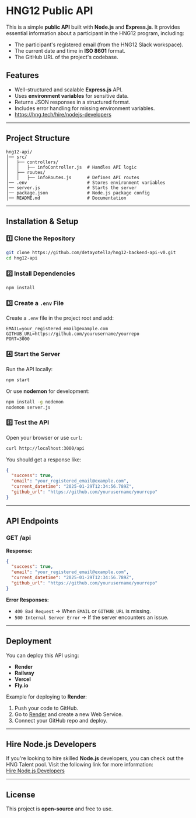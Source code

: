 # HNG12 Public API

This is a simple **public API** built with **Node.js** and **Express.js**. It provides essential information about a participant in the HNG12 program, including:
- The participant's registered email (from the HNG12 Slack workspace).
- The current date and time in **ISO 8601** format.
- The GitHub URL of the project's codebase.

## Features
- Well-structured and scalable **Express.js** API.
- Uses **environment variables** for sensitive data.
- Returns JSON responses in a structured format.
- Includes error handling for missing environment variables.
- https://hng.tech/hire/nodejs-developers

---

## Project Structure
```
hng12-api/
│── src/
│   ├── controllers/
│   │   ├── infoController.js  # Handles API logic
│   ├── routes/
│   │   ├── infoRoutes.js      # Defines API routes
│── .env                       # Stores environment variables
│── server.js                  # Starts the server
│── package.json               # Node.js package config
│── README.md                  # Documentation
```

---

## Installation & Setup

### 1️⃣ Clone the Repository
```sh
git clone https://github.com/detayotella/hng12-backend-api-v0.git
cd hng12-api
```

### 2️⃣ Install Dependencies
```sh
npm install
```

### 3️⃣ Create a `.env` File
Create a `.env` file in the project root and add:
```env
EMAIL=your_registered_email@example.com
GITHUB_URL=https://github.com/yourusername/yourrepo
PORT=3000
```

### 4️⃣ Start the Server
Run the API locally:
```sh
npm start
```
Or use **nodemon** for development:
```sh
npm install -g nodemon
nodemon server.js
```

### 5️⃣ Test the API
Open your browser or use `curl`:
```sh
curl http://localhost:3000/api
```
You should get a response like:
```json
{
  "success": true,
  "email": "your_registered_email@example.com",
  "current_datetime": "2025-01-29T12:34:56.789Z",
  "github_url": "https://github.com/yourusername/yourrepo"
}
```

---

## API Endpoints
### **GET /api**
**Response:**
```json
{
  "success": true,
  "email": "your_registered_email@example.com",
  "current_datetime": "2025-01-29T12:34:56.789Z",
  "github_url": "https://github.com/yourusername/yourrepo"
}
```

**Error Responses:**
- `400 Bad Request` → When `EMAIL` or `GITHUB_URL` is missing.
- `500 Internal Server Error` → If the server encounters an issue.

---

## Deployment
You can deploy this API using:
- **Render**
- **Railway**
- **Vercel**
- **Fly.io**

Example for deploying to **Render**:
1. Push your code to GitHub.
2. Go to [Render](https://render.com/) and create a new Web Service.
3. Connect your GitHub repo and deploy.

----

## Hire Node.js Developers
If you're looking to hire skilled **Node.js** developers, you can check out the HNG Talent pool. Visit the following link for more information:  
[Hire Node.js Developers](https://hng.tech/hire/nodejs-developers)

---


## License
This project is **open-source** and free to use.


